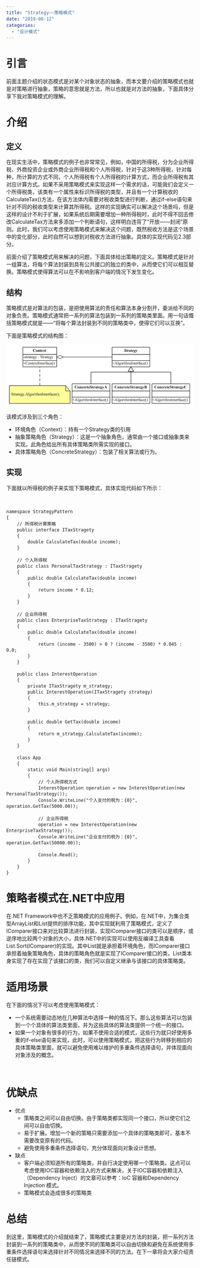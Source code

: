 ```yaml
---
title: "Strategy——策略模式"
date: "2019-08-12"
categories: 
  - "设计模式"
---
```


# 引言

前面主题介绍的状态模式是对某个对象状态的抽象，而本文要介绍的策略模式也就是对策略进行抽象，策略的意思就是方法，所以也就是对方法的抽象，下面具体分享下我对策略模式的理解。

# 介绍

## 定义

在现实生活中，策略模式的例子也非常常见，例如，中国的所得税，分为企业所得税、外商投资企业或外商企业所得税和个人所得税，针对于这3种所得税，针对每种，所计算的方式不同，个人所得税有个人所得税的计算方式，而企业所得税有其对应计算方式。如果不采用策略模式来实现这样一个需求的话，可能我们会定义一个所得税类，该类有一个属性来标识所得税的类型，并且有一个计算税收的CalculateTax()方法，在该方法体内需要对税收类型进行判断，通过if-else语句来针对不同的税收类型来计算其所得税。这样的实现确实可以解决这个场景吗，但是这样的设计不利于扩展，如果系统后期需要增加一种所得税时，此时不得不回去修改CalculateTax方法来多添加一个判断语句，这样明白违背了“开放——封闭”原则。此时，我们可以考虑使用策略模式来解决这个问题，既然税收方法是这个场景中的变化部分，此时自然可以想到对税收方法进行抽象。具体的实现代码见2.3部分。

前面介绍了策略模式用来解决的问题，下面具体给出策略的定义。策略模式是针对一组算法，将每个算法封装到具有公共接口的独立的类中，从而使它们可以相互替换。策略模式使得算法可以在不影响到客户端的情况下发生变化。

## 结构

策略模式是对算法的包装，是把使用算法的责任和算法本身分割开，委派给不同的对象负责。策略模式通常把一系列的算法包装到一系列的策略类里面。用一句话慨括策略模式就是——“将每个算法封装到不同的策略类中，使得它们可以互换”。

下面是策略模式的结构图：

[![](images/141546169028846-1.png)](http://127.0.0.1/?attachment_id=4050)

该模式涉及到三个角色：

- 环境角色（Context）：持有一个Strategy类的引用
- 抽象策略角色（Strategy）：这是一个抽象角色，通常由一个接口或抽象类来实现。此角色给出所有具体策略类所需实现的接口。
- 具体策略角色（ConcreteStrategy）：包装了相关算法或行为。

## 实现

下面就以所得税的例子来实现下策略模式，具体实现代码如下所示：

 

```
namespace StrategyPattern
{
    // 所得税计算策略
    public interface ITaxStragety
    {
        double CalculateTax(double income);
    }

    // 个人所得税
    public class PersonalTaxStrategy : ITaxStragety
    {
        public double CalculateTax(double income)
        {
            return income * 0.12;
        }
    }

    // 企业所得税
    public class EnterpriseTaxStrategy : ITaxStragety
    {
        public double CalculateTax(double income)
        {
            return (income - 3500) > 0 ? (income - 3500) * 0.045 : 0.0;
        }
    }

    public class InterestOperation
    {
        private ITaxStragety m_strategy;
        public InterestOperation(ITaxStragety strategy)
        {
            this.m_strategy = strategy;
        }

        public double GetTax(double income)
        {
            return m_strategy.CalculateTax(income);
        }
    }

    class App
    {
        static void Main(string[] args)
        {
            // 个人所得税方式
            InterestOperation operation = new InterestOperation(new PersonalTaxStrategy());
            Console.WriteLine("个人支付的税为：{0}", operation.GetTax(5000.00));

            // 企业所得税
            operation = new InterestOperation(new EnterpriseTaxStrategy());
            Console.WriteLine("企业支付的税为：{0}", operation.GetTax(50000.00));

            Console.Read();
        }
    }
}
```

# 策略者模式在.NET中应用

在.NET Framework中也不乏策略模式的应用例子。例如，在.NET中，为集合类型ArrayList和List<T>提供的排序功能，其中实现就利用了策略模式，定义了IComparer接口来对比较算法进行封装，实现IComparer接口的类可以是顺序，或逆序地比较两个对象的大小，具体.NET中的实现可以使用反编译工具查看List<T>.Sort(IComparer<T>)的实现。其中List<T>就是承担着环境角色，而IComparer<T>接口承担着抽象策略角色，具体的策略角色就是实现了IComparer<T>接口的类，List<T>类本身实现了存在实现了该接口的类，我们可以自定义继承与该接口的具体策略类。

# 适用场景

在下面的情况下可以考虑使用策略模式：

- 一个系统需要动态地在几种算法中选择一种的情况下。那么这些算法可以包装到一个个具体的算法类里面，并为这些具体的算法类提供一个统一的接口。
- 如果一个对象有很多的行为，如果不使用合适的模式，这些行为就只好使用多重的if-else语句来实现，此时，可以使用策略模式，把这些行为转移到相应的具体策略类里面，就可以避免使用难以维护的多重条件选择语句，并体现面向对象涉及的概念。

 

# 优缺点

- 优点
    - 策略类之间可以自由切换。由于策略类都实现同一个接口，所以使它们之间可以自由切换。
    - 易于扩展。增加一个新的策略只需要添加一个具体的策略类即可，基本不需要改变原有的代码。
    - 避免使用多重条件选择语句，充分体现面向对象设计思想。
- 缺点
    - 客户端必须知道所有的策略类，并自行决定使用哪一个策略类。这点可以考虑使用IOC容器和依赖注入的方式来解决，关于IOC容器和依赖注入（Dependency Inject）的文章可以参考：IoC 容器和Dependency Injection 模式。
    - 策略模式会造成很多的策略类

# 总结

到这里，策略模式的介绍就结束了，策略模式主要是对方法的封装，把一系列方法封装到一系列的策略类中，从而使不同的策略类可以自由切换和避免在系统使用多重条件选择语句来选择针对不同情况来选择不同的方法。在下一章将会大家介绍责任链模式。
